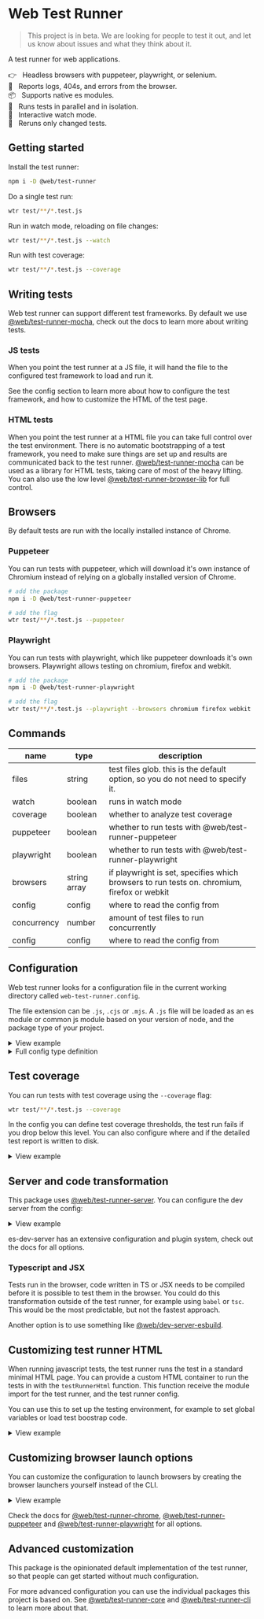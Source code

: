 # Web Test Runner

> This project is in beta. We are looking for people to test it out, and let us know about issues and what they think about it.

A test runner for web applications.

👉&nbsp;&nbsp; Headless browsers with puppeteer, playwright, or selenium.
\
🚧&nbsp;&nbsp; Reports logs, 404s, and errors from the browser.
\
📦&nbsp;&nbsp; Supports native es modules.
\
🔧&nbsp;&nbsp; Runs tests in parallel and in isolation.
\
👀&nbsp;&nbsp; Interactive watch mode.
\
🏃&nbsp;&nbsp; Reruns only changed tests.

## Getting started

Install the test runner:

```bash
npm i -D @web/test-runner
```

Do a single test run:

```bash
wtr test/**/*.test.js
```

Run in watch mode, reloading on file changes:

```bash
wtr test/**/*.test.js --watch
```

Run with test coverage:

```bash
wtr test/**/*.test.js --coverage
```

## Writing tests

Web test runner can support different test frameworks. By default we use [@web/test-runner-mocha](https://github.com/modernweb-dev/web/tree/master/packages/test-runner-mocha), check out the docs to learn more about writing tests.

### JS tests

When you point the test runner at a JS file, it will hand the file to the configured test framework to load and run it.

See the config section to learn more about how to configure the test framework, and how to customize the HTML of the test page.

### HTML tests

When you point the test runner at a HTML file you can take full control over the test environment. There is no automatic bootstrapping of a test framework, you need to make sure things are set up and results are communicated back to the test runner. [@web/test-runner-mocha](https://github.com/modernweb-dev/web/tree/master/packages/test-runner-mocha) can be used as a library for HTML tests, taking care of most of the heavy lifting. You can also use the low level [@web/test-runner-browser-lib](https://github.com/modernweb-dev/web/tree/master/packages/test-runner-browser-lib) for full control.

## Browsers

By default tests are run with the locally installed instance of Chrome.

### Puppeteer

You can run tests with puppeteer, which will download it's own instance of Chromium instead of relying on a globally installed version of Chrome.

```bash
# add the package
npm i -D @web/test-runner-puppeteer

# add the flag
wtr test/**/*.test.js --puppeteer
```

### Playwright

You can run tests with playwright, which like puppeteer downloads it's own browsers. Playwright allows testing on chromium, firefox and webkit.

```bash
# add the package
npm i -D @web/test-runner-playwright

# add the flag
wtr test/**/*.test.js --playwright --browsers chromium firefox webkit
```

## Commands

| name        | type         | description                                                                                 |
| ----------- | ------------ | ------------------------------------------------------------------------------------------- |
| files       | string       | test files glob. this is the default option, so you do not need to specify it.              |
| watch       | boolean      | runs in watch mode                                                                          |
| coverage    | boolean      | whether to analyze test coverage                                                            |
| puppeteer   | boolean      | whether to run tests with @web/test-runner-puppeteer                                        |
| playwright  | boolean      | whether to run tests with @web/test-runner-playwright                                       |
| browsers    | string array | if playwright is set, specifies which browsers to run tests on. chromium, firefox or webkit |
| config      | config       | where to read the config from                                                               |
| concurrency | number       | amount of test files to run concurrently                                                    |
| config      | config       | where to read the config from                                                               |

## Configuration

Web test runner looks for a configuration file in the current working directory called `web-test-runner.config`.

The file extension can be `.js`, `.cjs` or `.mjs`. A `.js` file will be loaded as an es module or common js module based on your version of node, and the package type of your project.

<details>
<summary>View example</summary>

```js
export default {
  concurrency: 10,
  watch: true,
  devServer: {
    rootDir: '../../',
  },
};
```

</details>

<details>
  <summary>Full config type definition</summary>

```ts
export interface CoverageThresholdConfig {
  statements: number;
  branches: number;
  functions: number;
  lines: number;
}

export interface CoverageConfig {
  include?: string[];
  exclude?: string[];
  threshold?: CoverageThresholdConfig;
  report: boolean;
  reportDir: string;
}

export interface TestRunnerConfig {
  files: string | string[];
  testFrameworkImport: string;
  browsers: BrowserLauncher | BrowserLauncher[];
  server: Server;
  devServer: EsDevServerConfig;
  address: string;
  port: number;
  testRunnerHtml?: (config: TestRunnerConfig) => string;
  watch?: boolean;
  coverage?: boolean;
  coverageConfig?: CoverageConfig;
  concurrency?: number;
  browserStartTimeout?: number;
  sessionStartTimeout?: number;
  sessionFinishTimeout?: number;
  staticLogging?: boolean;
}
```

</details>

## Test coverage

You can run tests with test coverage using the `--coverage` flag:

```bash
wtr test/**/*.test.js --coverage
```

In the config you can define test coverage thresholds, the test run fails if you drop below this level. You can also configure where and if the detailed test report is written to disk.

<details>
<summary>View example</summary>

```js
export default {
  coverageConfig: {
    report: true,
    reportDir: 'test-coverage',
    threshold: {
      statements: 70,
      branches: 70,
      functions: 70,
      lines: 70,
    },
  },
};
```

</details>

## Server and code transformation

This package uses [@web/test-runner-server](https://github.com/modernweb-dev/web/tree/master/packages/test-runner-server). You can configure the dev server from the config:

<details>
  <summary>View example</summary>

```js
export default {
  devServer: {
    rootDir: '../..',
    middlewares: [],
    plugins: [],
  },
};
```

</details>

es-dev-server has an extensive configuration and plugin system, check out the docs for all options.

### Typescript and JSX

Tests run in the browser, code written in TS or JSX needs to be compiled before it is possible to test them in the browser. You could do this transformation outside of the test runner, for example using `babel` or `tsc`. This would be the most predictable, but not the fastest approach.

Another option is to use something like [@web/dev-server-esbuild](https://github.com/modernweb-dev/web/tree/master/packages/test-runner-server).

## Customizing test runner HTML

When running javascript tests, the test runner runs the test in a standard minimal HTML page. You can provide a custom HTML container to run the tests in with the `testRunnerHtml` function. This function receive the module import for the test runner, and the test runner config.

You can use this to set up the testing environment, for example to set global variables or load test boostrap code.

<details>
  <summary>View example</summary>

```js
export default {
  testRunnerHtml: (testRunnerImport, config) => `
    <html>
      <body>
        <script type="module">
          window.someGlobal = 'foo';
        </script>

        <script type="module">
          import '${testRunnerImport}';
        </script>
      </body>
    </html>
  `,
};
```

</details>

## Customizing browser launch options

You can customize the configuration to launch browsers by creating the browser launchers yourself instead of the CLI.

<details>
  <summary>View example</summary>

```js
// import the browser launcher you want to use
const { chromeLauncher } = require('@web/test-runner-chrome');

module.exports = {
  browsers: chromeLauncher({ args: ['--no-sandbox'] }),
};
```

</details>

Check the docs for [@web/test-runner-chrome](https://github.com/modernweb-dev/web/tree/master/packages/test-runner-chrome), [@web/test-runner-puppeteer](https://github.com/modernweb-dev/web/tree/master/packages/test-runner-puppeteer) and [@web/test-runner-playwright](https://github.com/modernweb-dev/web/tree/master/packages/test-runner-playwright) for all options.

## Advanced customization

This package is the opinionated default implementation of the test runner, so that people can get started without much configuration.

For more advanced configuration you can use the individual packages this project is based on. See [@web/test-runner-core](https://github.com/modernweb-dev/web/tree/master/packages/test-runner-core) and [@web/test-runner-cli](https://github.com/modernweb-dev/web/tree/master/packages/test-runner-core) to learn more about that.
